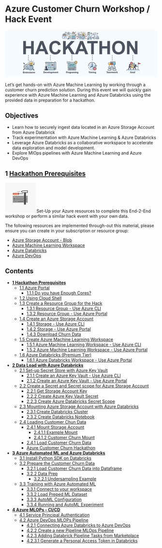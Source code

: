 # Azure Customer Churn Workshop / Hack Event

![hackathon design](/images/hackathon.jpg)

Let’s get hands-on with Azure Machine Learning by working through a customer churn prediction solution. During this event we will quickly gain experience with Azure Machine Learning and Azure Databricks using the provided data in preparation for a hackathon.

## Objectives

- Learn how to securely ingest data located in an Azure Storage Account from Azure Databrick
- Track experimentation with Azure Machine Learning & Azure Databricks
- Leverage Azure Databricks as a collaborative workspace to accelerate data exploration and model development.
- Explore MlOps pipelines with Azure Machine Learning and Azure DevOps


## 1 [Hackathon Prerequisites](01-PreReq/)

![Config](/images/config_img.png) Set-Up your Azure resources to complete this End-2-End workshop or perform a similar hack event with your own data.

The following resources are implemented through-out this material, please ensure you can create in your subscription or resource group:

- [Azure Storage Account - Blob](https://docs.microsoft.com/en-us/azure/storage/common/storage-account-overview)
- [Azure Machine Learning Workspace](https://docs.microsoft.com/en-us/azure/machine-learning/overview-what-is-azure-ml)
- [Azure Databricks](https://docs.microsoft.com/en-us/azure/azure-databricks/what-is-azure-databricks)
- [Azure DevOps](https://docs.microsoft.com/en-us/azure/devops/user-guide/what-is-azure-devops?view=azure-devops)


## Contents

- __[1 Hackathon Prerequisites](01-PreReq/)__
  * [1.1 Azure Portal](01-PreReq/#11-azure-portal)
    + [1.1.1 Do you have Enough Cores?](01-PreReq/#111-do-you-have-enough-cores-)
  * [1.2 Using Cloud Shell](01-PreReq/#12-using-cloud-shell)
  * [1.3 Create a Resource Group for the Hack](01-PreReq/#13-create-a-resource-group-for-the-hack)
    + [1.3.1 Resource Group - Use Azure CLI](01-PreReq/#131-resource-group---use-azure-cli)
    + [1.3.2 Resource Group - Use Azure Portal](01-PreReq/#132-resource-group---use-azure-portal)
  * [1.4 Create an Azure Storage Account](01-PreReq/#14-create-an-azure-storage-account)
    + [1.4.1 Storage - Use Azure CLI](01-PreReq/#141-storage---use-azure-cli)
    + [1.4.2 Storage - Use Azure Portal](01-PreReq/#142-storage---use-azure-portal)
    + [1.4.3 Download Churn Data](01-PreReq/#143-download-churn-data)
  * [1.5 Create Azure Machine Learning Workspace](01-PreReq/#15-create-azure-machine-learning-workspace)
    + [1.5.1 Azure Machine Learning Workspace - Use Azure CLI](01-PreReq/#151-azure-machine-learning-workspace---use-azure-cli)
    + [1.5.2 Azure Machine Learning Workspace - Use Azure Portal](01-PreReq/#152-azure-machine-learning-workspace---use-azure-portal)
  * [1.6 Azure Databricks (Premium Tier)](01-PreReq/#16-azure-databricks-premium-tier)
    + [1.6.1 Azure Databricks Workspace - Use Azure Portal](01-PreReq/#161-azure-databricks-workspace---use-azure-portal)
- __[2 Data Load with Azure Databricks](02-DataLoad/)__
  * [2.1 Set-up Secret Store with Azure Key Vault](02-DataLoad/#21-set-up-secret-store-with-azure-key-vault)
    + [2.1.1 Create an Azure Key Vault - Use Azure CLI](02-DataLoad/#211-create-an-azure-key-vault---use-azure-cli)
    + [2.1.2 Create an Azure Key Vault - Use Azure Portal](02-DataLoad/#212-create-an-azure-key-vault---use-azure-portal)
  * [2.2 Create a Secret and Secret scope for Azure Storage Account](02-DataLoad/#22-create-a-secret-and-secret-scope-for-azure-storage-account)
    + [2.2.1 Get Storage Account Key](02-DataLoad/#221-get-storage-account-key)
    + [2.2.2 Create Azure Key Vault Secret](02-DataLoad/#222-create-azure-key-vault-secret)
    + [2.2.3 Create Azure Databricks Secret Scope](02-DataLoad/#223-create-azure-databricks-secret-scope)
  * [2.3 Mounting Azure Storage Account with Azure Databricks](02-DataLoad/#23-mounting-azure-storage-account-with-azure-databricks)
    + [2.3.1 Create Databricks Cluster](02-DataLoad/#231-create-databricks-cluster)
    + [2.3.2 Create Databricks Notebook](02-DataLoad/#232-create-databricks-notebook)
  * [2.4 Loading Customer Chun Data](02-DataLoad/#24-loading-customer-chun-data)
    + [2.4.1 Mount Storage Account](02-DataLoad/#241-mount-storage-account)
      - [2.4.1.1 Example Mount](02-DataLoad/#2411-example-mount)
      - [2.4.1.2 Customer Churn Mount](02-DataLoad/#2412-customer-churn-mount)
    + [2.4.1 Load Customer Churn Data](02-DataLoad/#241-load-customer-churn-data)
    - [Azure Customer Churn Hackathon](#azure-customer-churn-hackathon)
- __[3 Azure Automated ML and Azure Databricks](03-AutoML/)__
  * [3.1 Install Python SDK on Databricks](03-AutoML/#31-install-python-sdk-on-databricks)
  * [3.2 Prepare the Customer Churn Data](03-AutoML/#32-prepare-the-customer-churn-data)
    + [3.2.1 Load Customer Churn Data into Dataframe](03-AutoML/#321-load-customer-churn-data-into-dataframe)
    + [3.2.2 Data Prep](03-AutoML/#322-data-prep)
      - [3.2.2.1 Undersampling Example](03-AutoML/#3221-undersampling-example)
  * [3.3 Training with Azure Automated ML](03-AutoML/#33-training-with-azure-automated-ml)
    + [3.3.1 Connect to your workspace](03-AutoML/#331-connect-to-your-workspace)
    + [3.3.2 Load Preped ML Dataset](03-AutoML/#332-load-preped-ml-dataset)
    + [3.3.3 AutoML Configuration](03-AutoML/#333-automl-configuration)
    + [3.3.4 Running and AutoML Experiment](03-AutoML/#334-running-and-automl-experiment)
- __[4 Azure MLOPs - CI/CD](04-MLOps-CICD/)__
  * [4.1 Service Principal Authentication](04-MLOps-CICD/#41-service-principal-authentication)
  * [4.2 Azure DevOps MLOPs Pipeline](04-MLOps-CICD/#42-azure-devops-mlops-pipeline)
    + [4.2.1 Connecting Azure Databricks to Azure DevOps](04-MLOps-CICD/#421-connecting-azure-databricks-to-azure-devops)
    + [4.2.2 Create a new Pipeline MLOps Pipeline](04-MLOps-CICD/#422-create-a-new-pipeline-mlops-pipeline)
    + [4.2.3 Adding Databrick Pipeline Tasks from Marketplace](04-MLOps-CICD/#423-adding-databrick-pipeline-tasks-from-marketplace)
    + [4.2.3.1 Generate a Personal Access Token in Databricks](04-MLOps-CICD/#4231-generate-a-personal-access-token-in-databricks)
